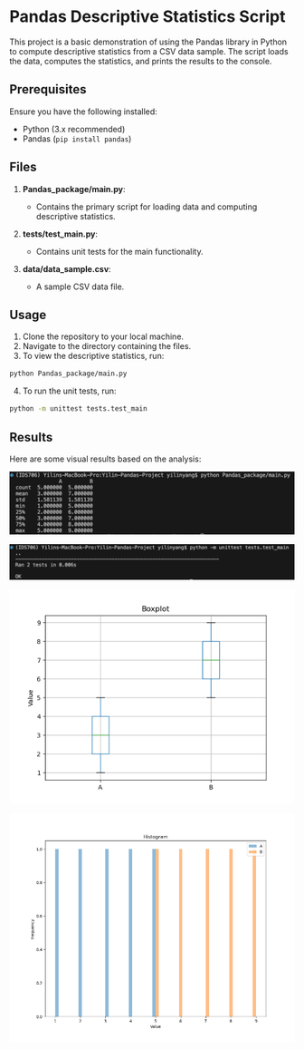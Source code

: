 # Pandas Descriptive Statistics Script

This project is a basic demonstration of using the Pandas library in Python to compute descriptive statistics from a CSV data sample. The script loads the data, computes the statistics, and prints the results to the console.

## Prerequisites

Ensure you have the following installed:
- Python (3.x recommended)
- Pandas (`pip install pandas`)

## Files

1. **Pandas_package/main.py**:
   - Contains the primary script for loading data and computing descriptive statistics.
   
2. **tests/test_main.py**:
   - Contains unit tests for the main functionality.
   
3. **data/data_sample.csv**:
   - A sample CSV data file.

## Usage

1. Clone the repository to your local machine.
2. Navigate to the directory containing the files.
3. To view the descriptive statistics, run:
```bash
python Pandas_package/main.py
```
4. To run the unit tests, run:
```bash
python -m unittest tests.test_main
```

## Results

Here are some visual results based on the analysis:

![Analysis Figure 1](Result/main.png "Figure 1: Descriptive Analysis Overview")

![Analysis Figure 2](Result/test.png "Figure 2: Data Distribution")

![Analysis Figure 3](Result/Boxplot.png "Figure 3: Boxplot")

![Analysis Figure 4](Result/Histogram.png "Figure 4: Histogram")